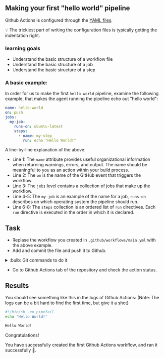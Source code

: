## Making your first "hello world" pipeline

Github Actions is configured through the [YAML files](https://docs.github.com/en/actions/using-workflows/workflow-syntax-for-github-actions).

:bulb: The trickiest part of writing the configuration files is typically getting the indentation right.

### learning goals

- Understand the basic structure of a workflow file
- Understand the basic structure of a job
- Understand the basic structure of a step

### A basic example:

In order for us to make the first `hello world` pipeline, examine the following example, that makes the agent running the pipeline echo out "hello world":


```yaml
name: hello-world
on: push
jobs:
  my-job:
    runs-on: ubuntu-latest
    steps:
      - name: my-step
        run: echo "Hello World!"
```

A line-by-line explanation of the above:

- Line 1: The `name` attribute provides useful organizational information when returning warnings, errors, and output. The name should be meaningful to you as an action within your build process.
- Line 2: The `on` is the name of the GitHub event that triggers the workflow.
- Line 3: The `jobs` level contains a collection of jobs that make up the workflow.
- Line 4-5: The `my-job` is an example of the name for a job, `runs-on` describes on which operating system the pipeline should run.
- Line 6-8: The `steps` collection is an ordered list of `run` directives. Each `run` directive is executed in the order in which it is declared.

## Task

- Replase the workflow you created in `.github/workflows/main.yml` with the above example.
- Add and commit the file and push it to Github. 

<details>
<summary>:bulb: Git commands to do it</summary>

```bash
git add .github/workflows/hello-world.yml
git commit -m "Add hello world workflow"
git push

```

</details>

- Go to Github Actions tab of the repository and check the action status.

## Results

You should see something like this in the logs of Github Actions: (Note: The logs can be a bit hard to find the first time, but give it a shot)

```bash
#!/bin/sh -eo pipefail
echo 'Hello World!'

Hello World!
```

Congratulations! 

You have successfully created the first Github Actions workflow, and ran it successfully :tada:.
